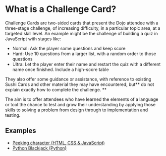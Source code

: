 # What is a Challenge Card?

Challenge Cards are two-sided cards that present the Dojo attendee with a three-stage challenge, of increasing difficulty, in a particular topic area, at a targeted skill level. An example might be the challenge of building a quiz in JavaScript with stages like:

* Normal: Ask the player some questions and  keep score
* Hard: Use 10 questions from a larger list, with a random order to those questions
* Ultra: Let the player enter their name and restart the quiz with a different name once finished. Include a high-score table

They also offer some guidance or assistance, with reference to existing Sushi Cards and other material they may have encountered, but** do not explain exactly how to complete the challenge. **

The aim is to offer attendees who have learned the elements of a language or tool the chance to test and grow their understanding by applying those skills to solving a problem from design through to implementation and testing.

## Examples

* [Peeking character \(HTML, CSS & JavaScript\)](http://kata.coderdojo.com/images/d/d5/Peeking_Character_Challenge.pdf)
* [Python Blackjack \(Python\)](http://kata.coderdojo.com/images/3/3d/Python_Blackjack.pdf)



